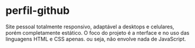 # perfil-github

Site pessoal totalmente responsivo, adaptável a desktops e celulares, porém completamente estático. O foco do projeto é a  nterface e no uso das linguagens HTML e CSS apenas. ou seja, não envolve nada de JavaScript.

